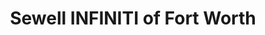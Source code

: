 ---
title: "Sewell INFINITI of Fort Worth"
url: /fort-worth/sewell-infiniti-of-fort-worth/
shop: Autohaus
---